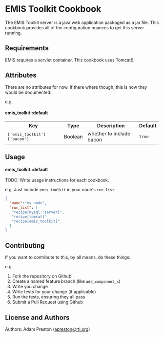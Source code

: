 EMIS Toolkit Cookbook
=====================
The EMIS Toolkit server is a java web application packaged as a jar file.  This cookbook provides all of the configuration nuances to get this server running.

Requirements
------------
EMIS requires a servlet container.  This cookbook uses Tomcat6.

Attributes
----------
There are no attributes for now.  If there where though, this is how they would be documented:

e.g.
#### emis_toolkit::default
<table>
  <tr>
    <th>Key</th>
    <th>Type</th>
    <th>Description</th>
    <th>Default</th>
  </tr>
  <tr>
    <td><tt>['emis_toolkit']['bacon']</tt></td>
    <td>Boolean</td>
    <td>whether to include bacon</td>
    <td><tt>true</tt></td>
  </tr>
</table>

Usage
-----
#### emis_toolkit::default
TODO: Write usage instructions for each cookbook.

e.g.
Just include `emis_toolkit` in your node's `run_list`:

```json
{
  "name":"my_node",
  "run_list": [
   "recipe[mysql::server]",
   "recipe[tomcat]"
   "recipe[emis_toolkit]"
  ]
}
```

Contributing
------------
If you want to contribute to this, by all means, do these things:

e.g.
1. Fork the repository on Github
2. Create a named feature branch (like `add_component_x`)
3. Write you change
4. Write tests for your change (if applicable)
5. Run the tests, ensuring they all pass
6. Submit a Pull Request using Github

License and Authors
-------------------
Authors: Adam Preston (apreston@rti.org)
